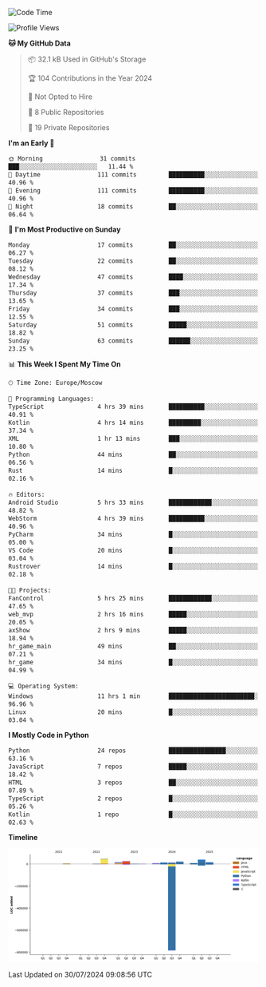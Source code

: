 <!--START_SECTION:waka-->
![Code Time](http://img.shields.io/badge/Code%20Time-428%20hrs%203%20mins-blue)

![Profile Views](http://img.shields.io/badge/Profile%20Views-1-blue)

**🐱 My GitHub Data** 

> 📦 32.1 kB Used in GitHub's Storage 
 > 
> 🏆 104 Contributions in the Year 2024
 > 
> 🚫 Not Opted to Hire
 > 
> 📜 8 Public Repositories 
 > 
> 🔑 19 Private Repositories 
 > 
**I'm an Early 🐤** 

```text
🌞 Morning                31 commits          ███░░░░░░░░░░░░░░░░░░░░░░   11.44 % 
🌆 Daytime                111 commits         ██████████░░░░░░░░░░░░░░░   40.96 % 
🌃 Evening                111 commits         ██████████░░░░░░░░░░░░░░░   40.96 % 
🌙 Night                  18 commits          ██░░░░░░░░░░░░░░░░░░░░░░░   06.64 % 
```
📅 **I'm Most Productive on Sunday** 

```text
Monday                   17 commits          ██░░░░░░░░░░░░░░░░░░░░░░░   06.27 % 
Tuesday                  22 commits          ██░░░░░░░░░░░░░░░░░░░░░░░   08.12 % 
Wednesday                47 commits          ████░░░░░░░░░░░░░░░░░░░░░   17.34 % 
Thursday                 37 commits          ███░░░░░░░░░░░░░░░░░░░░░░   13.65 % 
Friday                   34 commits          ███░░░░░░░░░░░░░░░░░░░░░░   12.55 % 
Saturday                 51 commits          █████░░░░░░░░░░░░░░░░░░░░   18.82 % 
Sunday                   63 commits          ██████░░░░░░░░░░░░░░░░░░░   23.25 % 
```


📊 **This Week I Spent My Time On** 

```text
🕑︎ Time Zone: Europe/Moscow

💬 Programming Languages: 
TypeScript               4 hrs 39 mins       ██████████░░░░░░░░░░░░░░░   40.91 % 
Kotlin                   4 hrs 14 mins       █████████░░░░░░░░░░░░░░░░   37.34 % 
XML                      1 hr 13 mins        ███░░░░░░░░░░░░░░░░░░░░░░   10.80 % 
Python                   44 mins             ██░░░░░░░░░░░░░░░░░░░░░░░   06.56 % 
Rust                     14 mins             █░░░░░░░░░░░░░░░░░░░░░░░░   02.16 % 

🔥 Editors: 
Android Studio           5 hrs 33 mins       ████████████░░░░░░░░░░░░░   48.82 % 
WebStorm                 4 hrs 39 mins       ██████████░░░░░░░░░░░░░░░   40.96 % 
PyCharm                  34 mins             █░░░░░░░░░░░░░░░░░░░░░░░░   05.00 % 
VS Code                  20 mins             █░░░░░░░░░░░░░░░░░░░░░░░░   03.04 % 
Rustrover                14 mins             █░░░░░░░░░░░░░░░░░░░░░░░░   02.18 % 

🐱‍💻 Projects: 
FanControl               5 hrs 25 mins       ████████████░░░░░░░░░░░░░   47.65 % 
web_mvp                  2 hrs 16 mins       █████░░░░░░░░░░░░░░░░░░░░   20.05 % 
axShow                   2 hrs 9 mins        █████░░░░░░░░░░░░░░░░░░░░   18.94 % 
hr_game_main             49 mins             ██░░░░░░░░░░░░░░░░░░░░░░░   07.21 % 
hr_game                  34 mins             █░░░░░░░░░░░░░░░░░░░░░░░░   04.99 % 

💻 Operating System: 
Windows                  11 hrs 1 min        ████████████████████████░   96.96 % 
Linux                    20 mins             █░░░░░░░░░░░░░░░░░░░░░░░░   03.04 % 
```

**I Mostly Code in Python** 

```text
Python                   24 repos            ████████████████░░░░░░░░░   63.16 % 
JavaScript               7 repos             █████░░░░░░░░░░░░░░░░░░░░   18.42 % 
HTML                     3 repos             ██░░░░░░░░░░░░░░░░░░░░░░░   07.89 % 
TypeScript               2 repos             █░░░░░░░░░░░░░░░░░░░░░░░░   05.26 % 
Kotlin                   1 repo              █░░░░░░░░░░░░░░░░░░░░░░░░   02.63 % 
```



**Timeline**

![Lines of Code chart](https://raw.githubusercontent.com/adlemx/adlemx/main/assets/bar_graph.png)


 Last Updated on 30/07/2024 09:08:56 UTC
<!--END_SECTION:waka-->
